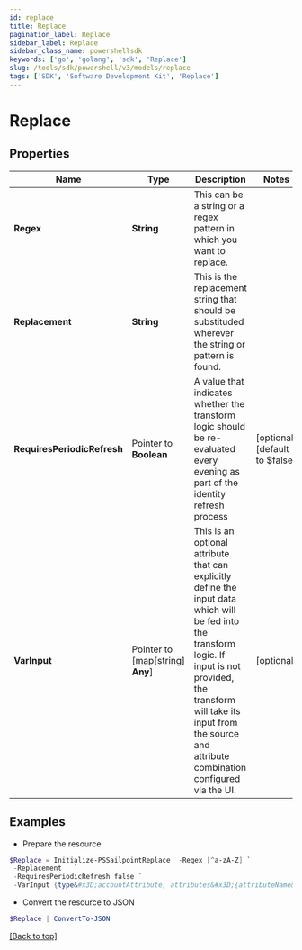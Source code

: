 ```yaml
---
id: replace
title: Replace
pagination_label: Replace
sidebar_label: Replace
sidebar_class_name: powershellsdk
keywords: ['go', 'golang', 'sdk', 'Replace'] 
slug: /tools/sdk/powershell/v3/models/replace
tags: ['SDK', 'Software Development Kit', 'Replace']
---
```



# Replace

## Properties

Name | Type | Description | Notes
------------ | ------------- | ------------- | -------------
**Regex** |  **String** | This can be a string or a regex pattern in which you want to replace. | 
**Replacement** |  **String** | This is the replacement string that should be substituded wherever the string or pattern is found. | 
**RequiresPeriodicRefresh** |  Pointer to **Boolean** | A value that indicates whether the transform logic should be re-evaluated every evening as part of the identity refresh process | [optional] [default to $false]
**VarInput** |  Pointer to [map[string] **Any**] | This is an optional attribute that can explicitly define the input data which will be fed into the transform logic. If input is not provided, the transform will take its input from the source and attribute combination configured via the UI. | [optional] 

## Examples

- Prepare the resource
```powershell
$Replace = Initialize-PSSailpointReplace  -Regex [^a-zA-Z] `
 -Replacement   `
 -RequiresPeriodicRefresh false `
 -VarInput {type&#x3D;accountAttribute, attributes&#x3D;{attributeName&#x3D;first_name, sourceName&#x3D;Source}}
```

- Convert the resource to JSON
```powershell
$Replace | ConvertTo-JSON
```


[[Back to top]](#) 

